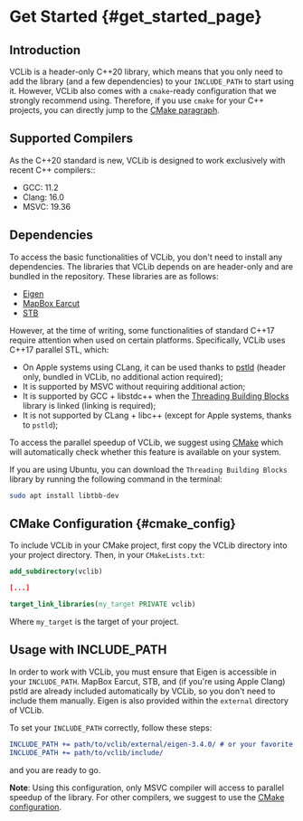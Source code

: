 # Get Started     {#get_started_page}

## Introduction

VCLib is a header-only C++20 library, which means that you only need to add the library (and a few dependencies) to your `INCLUDE_PATH` to start using it. However, VCLib also comes with a `cmake`-ready configuration that we strongly recommend using. Therefore, if you use `cmake` for your C++ projects, you can directly jump to the [CMake paragraph](#cmake_config).

## Supported Compilers

As the C++20 standard is new, VCLib is designed to work exclusively with recent C++ compilers::

   * GCC: 11.2
   * Clang: 16.0
   * MSVC: 19.36

## Dependencies

To access the basic functionalities of VCLib, you don't need to install any dependencies. The libraries that VCLib depends on are header-only and are bundled in the repository. These libraries are as follows:

   * [Eigen](https://eigen.tuxfamily.org/index.php?title=Main_Page)
   * [MapBox Earcut](https://github.com/mapbox/earcut.hpp)
   * [STB](https://github.com/nothings/stb)

However, at the time of writing, some functionalities of standard C++17 require attention when used on certain platforms. Specifically, VCLib uses C++17 parallel STL, which:

   * On Apple systems using CLang, it can be used thanks to [pstld](https://github.com/mikekazakov/pstld) (header only, bundled in VCLib, no additional action required);
   * It is supported by MSVC without requiring additional action;
   * It is supported by GCC + libstdc++ when the [Threading Building Blocks](https://github.com/oneapi-src/oneTBB) library is linked (linking is required);
   * It is not supported by CLang + libc++ (except for Apple systems, thanks to `pstld`);

To access the parallel speedup of VCLib, we suggest using [CMake](#cmake_config) which will automatically check whether this feature is available on your system.

If you are using Ubuntu, you can download the `Threading Building Blocks` library by running the following command in the terminal:

```bash
sudo apt install libtbb-dev
```

## CMake Configuration {#cmake_config}

To include VCLib in your CMake project, first copy the VCLib directory into your project directory. Then, in your `CMakeLists.txt`:

```cmake
add_subdirectory(vclib)

[...]

target_link_libraries(my_target PRIVATE vclib)
```

Where `my_target` is the target of your project.
## Usage with INCLUDE_PATH

In order to work with VCLib, you must ensure that Eigen is accessible in your `INCLUDE_PATH`.
MapBox Earcut, STB, and (if you're using Apple Clang) pstld are already included automatically by VCLib, so you don't need to include them manually. Eigen is also provided within the `external` directory of VCLib.

To set your `INCLUDE_PATH` correctly, follow these steps:

```cmake
INCLUDE_PATH += path/to/vclib/external/eigen-3.4.0/ # or your favorite Eigen version
INCLUDE_PATH += path/to/vclib/include/
```

and you are ready to go.

**Note**: Using this configuration, only MSVC compiler will access to parallel speedup of the library. For other compilers, we suggest to use the [CMake configuration](#cmake_config).